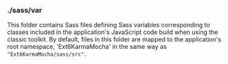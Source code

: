 ### ./sass/var

This folder contains Sass files defining Sass variables corresponding to classes
included in the application's JavaScript code build when using the classic toolkit.
By default, files in this folder are mapped to the application's root namespace,
'Ext6KarmaMocha' in the same way as `"Ext6KarmaMocha/sass/src"`.